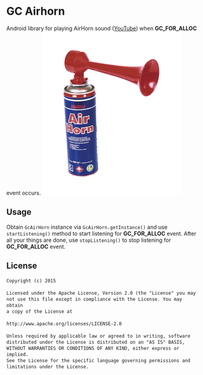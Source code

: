 GC Airhorn
===========
Android library for playing AirHorn sound ([YouTube](https://www.youtube.com/watch?v=2Tt04ZSlbZ0)) when **GC_FOR_ALLOC** event occurs.
![AirHorn](./airhorn.png)

Usage
------
Obtain `GcAirHorn` instance via `GcAirHorn.getInstance()` and use `startListening()` method to start listening 
for **GC_FOR_ALLOC** event. After all your things are done, use `stopListening()` to stop listening for **GC_FOR_ALLOC** event.
 
License
--------
    Copyright (c) 2015
    
    Licensed under the Apache License, Version 2.0 (the "License" you may
    not use this file except in compliance with the License. You may obtain
    a copy of the License at
    
    http://www.apache.org/licenses/LICENSE-2.0
    
    Unless required by applicable law or agreed to in writing, software
    distributed under the License is distributed on an "AS IS" BASIS,
    WITHOUT WARRANTIES OR CONDITIONS OF ANY KIND, either express or implied.
    See the License for the specific language governing permissions and
    limitations under the License.

